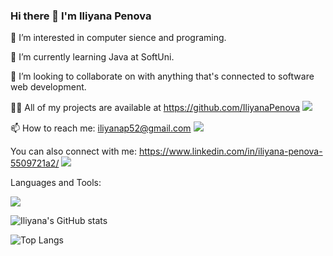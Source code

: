 ### Hi there 👋 I'm Iliyana Penova

👀 I’m interested in computer sience and programing.

🌱 I’m currently learning Java at SoftUni.

💞️ I’m looking to collaborate on with anything that's connected to software web development.

👨‍💻 All of my projects are available at https://github.com/IliyanaPenova <img src="https://img.shields.io/badge/GitHub-100000?style=for-the-badge&logo=github&logoColor=white" /> 

📫 How to reach me: iliyanap52@gmail.com  <img src="https://img.shields.io/badge/Gmail-FF6C37?style=for-the-badge&logo=Gmail&logoColor=white" />

You can also connect with me: https://www.linkedin.com/in/iliyana-penova-5509721a2/ <img src="https://img.shields.io/badge/LinkedIn-0077B5?style=for-the-badge&logo=linkedin&logoColor=white" /> 

  
Languages and Tools:<p align="left">
  <a href="https://skillicons.dev">
  <img src="https://skillicons.dev/icons?i=java,idea,vscode,html,css,git,github" />
  </a>
</p>

![Iliyana's GitHub stats](https://github-readme-stats.vercel.app/api?username=IliyanaPenova&show_icons=true&theme=tokyonight)

![Top Langs](https://github-readme-stats.vercel.app/api/top-langs/?username=IliyanaPenova&layout=compact&theme=tokyonight)





